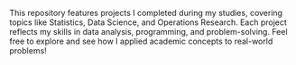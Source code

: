 This repository features projects I completed during my studies, covering topics like Statistics, Data Science, and Operations Research. Each project reflects my skills in data analysis, programming, and problem-solving. Feel free to explore and see how I applied academic concepts to real-world problems!
